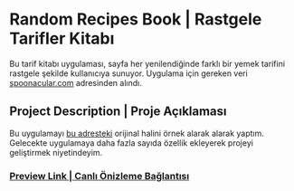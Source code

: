 # Random Recipes Book | Rastgele Tarifler Kitabı

Bu tarif kitabı uygulaması, sayfa her yenilendiğinde farklı bir yemek tarifini rastgele şekilde kullanıcıya sunuyor. Uygulama için gereken veri [spoonacular.com](https://api.spoonacular.com/recipes/random) adresinden alındı.

## Project Description | Proje Açıklaması

Bu uygulamayı [bu adresteki](https://www.100jsprojects.com/project/recipe-book-app) orijinal halini örnek alarak alarak yaptım. Gelecekte uygulamaya daha fazla sayıda özellik ekleyerek projeyi geliştirmek niyetindeyim.

### [Preview Link | Canlı Önizleme Bağlantısı]()